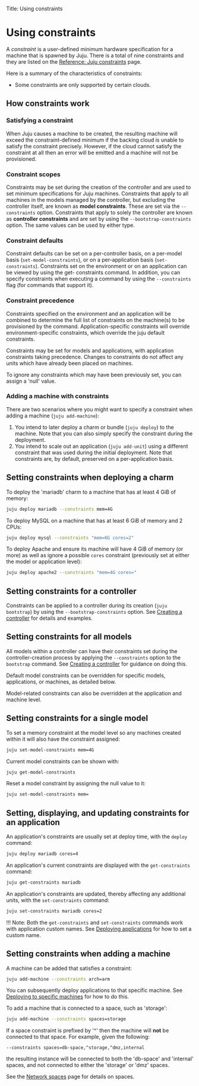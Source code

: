 Title: Using constraints

# Using constraints

A *constraint* is a user-defined minimum hardware specification for a machine
that is spawned by Juju. There is a total of nine constraints and they are
listed on the [Reference: Juju constraints][reference-constraints] page.

Here is a summary of the characteristics of constraints:

 - Some constraints are only supported by certain clouds.

## How constraints work

### Satisfying a constraint

When Juju causes a machine to be created, the resulting machine will exceed the
constraint-defined minimum if the backing cloud is unable to satisfy the
constraint precisely. However, if the cloud cannot satisfy the constraint at
all then an error will be emitted and a machine will not be provisioned.

### Constraint scopes

Constraints may be set during the creation of the controller and are used to
set minimum specifications for Juju machines. Constraints that apply to all
machines in the models managed by the controller, but excluding the controller
itself, are known as **model constraints**. These are set via the
`--constraints` option. Constraints that apply to solely the controller are
known as **controller constraints** and are set by using the
`--bootstrap-constraints` option. The same values can be used by either type.

### Constraint defaults

Constraint defaults can be set on a per-controller basis, on a per-model basis
(`set-model-constraints`), or on a per-application basis (`set-constraints`).
Constraints set on the environment or on an application can be viewed by using
the get- constraints command. In addition, you can specify constraints when
executing a command by using the `--constraints` flag (for commands that
support it).

### Constraint precedence 

Constraints specified on the environment and an application will be combined to
determine the full list of constraints on the machine(s) to be provisioned by
the command. Application-specific constraints will override environment-specific
constraints, which override the juju default constraints.

Constraints may be set for models and
applications, with application constraints taking precedence. Changes to
constraints do not affect any units which have already been placed on machines.

To ignore any constraints which may have been previously set, you can assign a 
'null' value. 

### Adding a machine with constraints

There are two scenarios where you might want to specify a constraint when
adding a machine (`juju add-machine`):

 1. You intend to later deploy a charm or bundle (`juju deploy`) to the
    machine. Note that you can also simply specify the constraint during the
    deployment.
 1. You intend to scale out an application (`juju add-unit`) using a different
    constraint that was used during the initial deployment. Note that
    constraints are, by default, preserved on a per-application basis.

## Setting constraints when deploying a charm

To deploy the 'mariadb' charm to a machine that has at least 4 GiB of memory:
  
```bash
juju deploy mariadb --constraints mem=4G
```

To deploy MySQL on a machine that has at least 6 GiB of memory and 2 CPUs:
  
```bash
juju deploy mysql --constraints "mem=6G cores=2"
```

To deploy Apache and ensure its machine will have 4 GiB of memory (or more) as
well as ignore a possible `cores` constraint (previously set at either the
model or application level):
  
```bash
juju deploy apache2 --constraints "mem=4G cores=" 
```
    
## Setting constraints for a controller

Constraints can be applied to a controller during its creation
(`juju bootstrap`) by using the `--bootstrap-constraints` option. See
[Creating a controller][controllers-creating] for details and examples.

## Setting constraints for all models

All models within a controller can have their constraints set during the
controller-creation process by applying the `--constraints` option to the
`bootstrap` command. See [Creating a controller][controllers-creating] for
guidance on doing this.

Default model constraints can be overridden for specific models, applications,
or machines, as detailed below.

Model-related constraints can also be overridden at the application and machine
level.

## Setting constraints for a single model

To set a memory constraint at the model level so any machines created within it
will also have the constraint assigned:
  
```bash
juju set-model-constraints mem=4G
```

Current model constraints can be shown with:

```bash
juju get-model-constraints
```

Reset a model constraint by assigning the null value to it:
 
```bash
juju set-model-constraints mem=
```

## Setting, displaying, and updating constraints for an application

An application's constraints are usually set at deploy time, with the `deploy`
command:
  
```bash
juju deploy mariadb cores=4
```

An application's current constraints are displayed with the `get-constraints`
command:
 
```bash
juju get-constraints mariadb
```

An application's constraints are updated, thereby affecting any additional
units, with the `set-constraints` command:
  
```bash
juju set-constraints mariadb cores=2
```

!!! Note:
    Both the `get-constraints` and `set-constraints` commands work with
    application custom names. See [Deploying applications][charms-deploying]
    for how to set a custom name.
    
## Setting constraints when adding a machine

A machine can be added that satisfies a constraint:

```bash 
juju add-machine --constraints arch=arm
```

You can subsequently deploy applications to that specific machine. See
[Deploying to specific machines][charms-deploying-to-option] for how to do
this.

To add a machine that is connected to a space, such as 'storage':

```bash 
juju add-machine --constraints spaces=storage
```

If a space constraint is prefixed by '^' then the machine will **not** be
connected to that space. For example, given the following:

```no-highlight
--constraints spaces=db-space,^storage,^dmz,internal
```

the resulting instance will be connected to both the 'db-space' and 'internal'
spaces, and not connected to either the 'storage' or 'dmz' spaces.

See the [Network spaces][network-spaces] page for details on spaces.


<!-- LINKS -->

[charms-deploying]: ./charms-deploying.html
[controllers-creating]: ./controllers-creating.html
[network-spaces]: ./network-spaces.html
[charms-deploying-to-option]: ./charms-deploying-advanced.html#deploying-to-specific-machines
[reference-constraints]: ./reference-constraints.html
